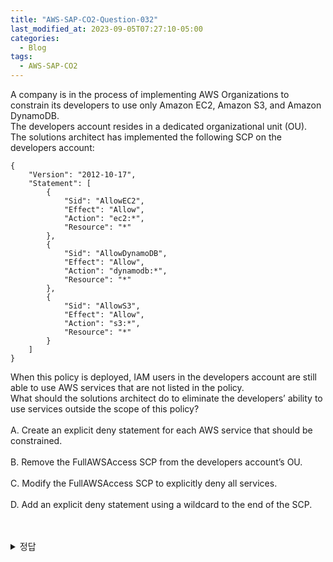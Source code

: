 ```yaml
---
title: "AWS-SAP-CO2-Question-032"
last_modified_at: 2023-09-05T07:27:10-05:00
categories:
  - Blog
tags:
  - AWS-SAP-CO2
---
```


A company is in the process of implementing AWS Organizations to constrain its developers to use only Amazon EC2, Amazon S3, and Amazon DynamoDB.   
The developers account resides in a dedicated organizational unit (OU).   
The solutions architect has implemented the following SCP on the developers account:   
```
{
    "Version": "2012-10-17",
    "Statement": [
        {
            "Sid": "AllowEC2",
            "Effect": "Allow",
            "Action": "ec2:*",
            "Resource": "*"
        },
        {
            "Sid": "AllowDynamoDB",
            "Effect": "Allow",
            "Action": "dynamodb:*",
            "Resource": "*"
        },
        {
            "Sid": "AllowS3",
            "Effect": "Allow",
            "Action": "s3:*",
            "Resource": "*"
        }
    ]
}
```   
When this policy is deployed, IAM users in the developers account are still able to use AWS services that are not listed in the policy.   
What should the solutions architect do to eliminate the developers’ ability to use services outside the scope of this policy?   
<br/>
A. Create an explicit deny statement for each AWS service that should be constrained.   
<br/>
B. Remove the FullAWSAccess SCP from the developers account’s OU.    
<br/>
C. Modify the FullAWSAccess SCP to explicitly deny all services.   
<br/>
D. Add an explicit deny statement using a wildcard to the end of the SCP.   
<br/><br/>

<details>
  <summary>정답</summary>
  site: A, community: B(79%),D(17%)
  <br/>
  뭐가 답인지 정확히 모르겠음    
  <br/>
  참조할만한 글: https://taehyeki.tistory.com/379   
</deatils>
